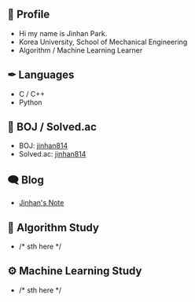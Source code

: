 ## 👋 Profile

- Hi my name is Jinhan Park.
- Korea University, School of Mechanical Engineering
- Algorithm / Machine Learning Learner

## ✒ Languages

- C / C++
- Python

## 📄 BOJ / Solved.ac

- BOJ: [jinhan814](https://www.acmicpc.net/user/jinhan814)
- Solved.ac: [jinhan814](https://solved.ac/profile/jinhan814)

## 🗨 Blog

- [Jinhan's Note](https://blog.naver.com/jinhan814)

## 💊 Algorithm Study

- /* sth here */

## ⚙ Machine Learning Study

- /* sth here */
